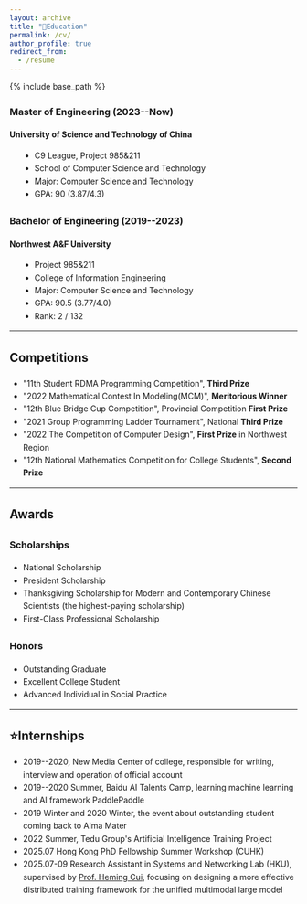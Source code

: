 ```yaml
---
layout: archive
title: "📖Education"
permalink: /cv/
author_profile: true
redirect_from:
  - /resume
---
```


{% include base_path %}

<div style="font-family: -apple-system, BlinkMacSystemFont, 'Segoe UI', Roboto, 'Helvetica Neue', Arial, sans-serif; line-height: 1.6;">

<h3>Master of Engineering (2023--Now)</h3>
<strong>University of Science and Technology of China</strong><br>
<ul style="list-style-type: disc; margin-left: 20px;">
    <li>C9 League, Project 985&211</li>
    <li>School of Computer Science and Technology</li>
    <li>Major: Computer Science and Technology</li>
    <li>GPA: 90 (3.87/4.3)</li>
</ul>

<h3>Bachelor of Engineering (2019--2023)</h3>
<strong>Northwest A&F University</strong><br>
<ul style="list-style-type: disc; margin-left: 20px;">
    <li>Project 985&211</li>
    <li>College of Information Engineering</li>
    <li>Major: Computer Science and Technology</li>
    <li>GPA: 90.5 (3.77/4.0)</li>
    <li>Rank: 2 / 132</li>
</ul>

</div>

---

<div style="font-family: -apple-system, BlinkMacSystemFont, 'Segoe UI', Roboto, 'Helvetica Neue', Arial, sans-serif; line-height: 1.6;">

<h2>Competitions</h2>
<ul>
    <li>"11th Student RDMA Programming Competition", <b>Third Prize</b> </li>
    <li>"2022 Mathematical Contest In Modeling(MCM)", <b>Meritorious Winner</b></li>
    <li>"12th Blue Bridge Cup Competition", Provincial Competition <b>First Prize</b></li>
    <li>"2021 Group Programming Ladder Tournament", National <b>Third Prize</b></li>
    <li>"2022 The Competition of Computer Design", <b>First Prize</b> in Northwest Region</li>
    <li>"12th National Mathematics Competition for College Students", <b>Second Prize</b></li>
</ul>
</div>

---

<div style="font-family: -apple-system, BlinkMacSystemFont, 'Segoe UI', Roboto, 'Helvetica Neue', Arial, sans-serif; line-height: 1.6;">

<h2>Awards</h2>

<h3>Scholarships</h3>
<ul>
    <li>National Scholarship</li>
    <li>President Scholarship</li>
    <li>Thanksgiving Scholarship for Modern and Contemporary Chinese Scientists (the highest-paying scholarship)</li>
    <li>First-Class Professional Scholarship</li>
</ul>
<h3>Honors</h3>
<ul>
    <li>Outstanding Graduate</li>
    <li>Excellent College Student</li>
    <li>Advanced Individual in Social Practice</li>
</ul>
</div>


---
<div style="font-family: -apple-system, BlinkMacSystemFont, 'Segoe UI', Roboto, 'Helvetica Neue', Arial, sans-serif; line-height: 1.6;">

<h2>⭐Internships</h2>
<ul>
    <li>2019--2020, New Media Center of college, responsible for writing, interview and operation of official account</li>
    <li>2019--2020 Summer, Baidu AI Talents Camp, learning machine learning and AI framework PaddlePaddle</li>
    <li>2019 Winter and 2020 Winter, the event about outstanding student coming back to Alma Mater</li>
    <li>2022 Summer, Tedu Group's Artificial Intelligence Training Project</li>
    <!-- <li>2024.11, Huawei Kunpeng and Ascend Science, Technology and Education Innovation Excellence Center Special Training Camp</li> -->
    <li>2025.07 Hong Kong PhD Fellowship Summer Workshop (CUHK) </li>
    <li>2025.07-09 Research Assistant in Systems and Networking Lab (HKU), supervised by <a href="https://i.cs.hku.hk/~heming/">Prof. Heming Cui</a>,
focusing on designing a more effective distributed training framework for the unified multimodal
large model </li>
</ul>




</div>
